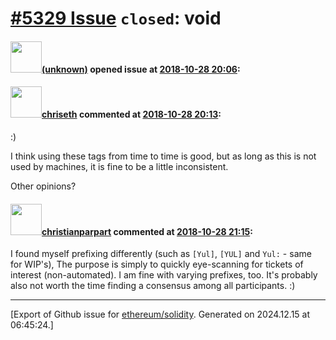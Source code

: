 # [\#5329 Issue](https://github.com/ethereum/solidity/issues/5329) `closed`: void

#### <img src="(unknown)" width="50">[(unknown)]((unknown)) opened issue at [2018-10-28 20:06](https://github.com/ethereum/solidity/issues/5329):



#### <img src="https://avatars.githubusercontent.com/u/9073706?v=4" width="50">[chriseth](https://github.com/chriseth) commented at [2018-10-28 20:13](https://github.com/ethereum/solidity/issues/5329#issuecomment-433737436):

:)

I think using these tags from time to time is good, but as long as this is not used by machines, it is fine to be a little inconsistent.

Other opinions?

#### <img src="https://avatars.githubusercontent.com/u/56763?u=373e0766d5c45bef8c7c7fc5ed48394935772065&v=4" width="50">[christianparpart](https://github.com/christianparpart) commented at [2018-10-28 21:15](https://github.com/ethereum/solidity/issues/5329#issuecomment-433742102):

I found myself prefixing differently (such as `[Yul]`, `[YUL]` and `Yul:` - same for WIP's), The purpose is simply to quickly eye-scanning for tickets of interest (non-automated). I am fine with varying prefixes, too. It's probably also not worth the time finding a consensus among all participants. :)


-------------------------------------------------------------------------------



[Export of Github issue for [ethereum/solidity](https://github.com/ethereum/solidity). Generated on 2024.12.15 at 06:45:24.]
